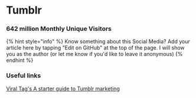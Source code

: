 # Tumblr

### 642 million Monthly Unique Visitors

{% hint style="info" %}
Know something about this Social Media? Add your article here by tapping "Edit on GitHub" at the top of the page. I will show you as the author \(or let me know if you'd like to leave it anonymous\)
{% endhint %}

### Useful links

[Viral Tag's A starter guide to Tumblr marketing](http://blog.viraltag.com/2016/03/15/the-complete-starter-guide-to-tumblr-marketing/#sthash.oVakKjKl.dpbs)

